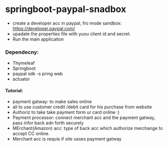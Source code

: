 # springboot-paypal-snadbox
* create a developer acc in paypal, fro mode sandbox: https://developer.paypal.com/
* upadate the properties file with yuou client id and secret.
* Run the main applicaiton

### Dependecny:
-  Thymeleaf
- Springboot
- paypal sdk
-s pring web
- actuator

#### Tutorial:
* payment gatway:  to make sales online
* all to use customer credit /debit card for his purchase from website
* Authoriz to take take payment form ur card online :)
* Payment processor: connect merchant acc and the payment gatway, pass infor back adn forth securely
* MErchant(Amazon) acc: type of back acc which authorize merchange to accept CC online.
* Merchant acc is requie if site usses payment gatway
